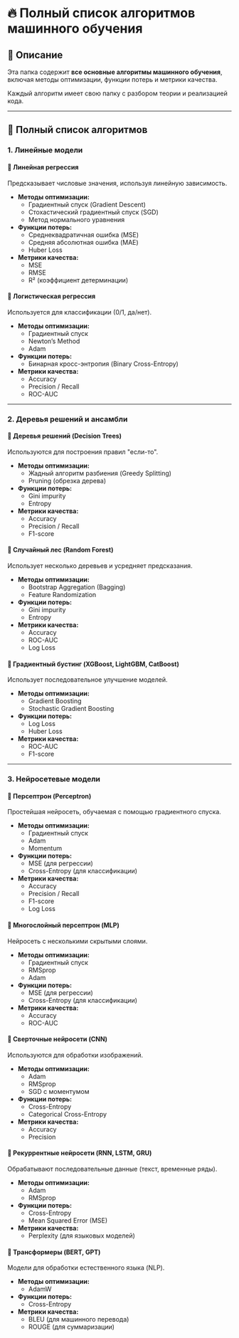 # 🔥 Полный список алгоритмов машинного обучения

## 📌 Описание
Эта папка содержит **все основные алгоритмы машинного обучения**, включая методы оптимизации, функции потерь и метрики качества. 

Каждый алгоритм имеет свою папку с разбором теории и реализацией кода.

---

## 📌 Полный список алгоритмов

### **1. Линейные модели**
#### 📌 Линейная регрессия
Предсказывает числовые значения, используя линейную зависимость.
- **Методы оптимизации:**
  - Градиентный спуск (Gradient Descent)
  - Стохастический градиентный спуск (SGD)
  - Метод нормального уравнения
- **Функции потерь:**
  - Среднеквадратичная ошибка (MSE)
  - Средняя абсолютная ошибка (MAE)
  - Huber Loss
- **Метрики качества:**
  - MSE
  - RMSE
  - R² (коэффициент детерминации)

#### 📌 Логистическая регрессия
Используется для классификации (0/1, да/нет).
- **Методы оптимизации:**
  - Градиентный спуск
  - Newton’s Method
  - Adam
- **Функции потерь:**
  - Бинарная кросс-энтропия (Binary Cross-Entropy)
- **Метрики качества:**
  - Accuracy
  - Precision / Recall
  - ROC-AUC

---

### **2. Деревья решений и ансамбли**
#### 📌 Деревья решений (Decision Trees)
Используются для построения правил "если-то".
- **Методы оптимизации:**
  - Жадный алгоритм разбиения (Greedy Splitting)
  - Pruning (обрезка дерева)
- **Функции потерь:**
  - Gini impurity
  - Entropy
- **Метрики качества:**
  - Accuracy
  - Precision / Recall
  - F1-score

#### 📌 Случайный лес (Random Forest)
Использует несколько деревьев и усредняет предсказания.
- **Методы оптимизации:**
  - Bootstrap Aggregation (Bagging)
  - Feature Randomization
- **Функции потерь:**
  - Gini impurity
  - Entropy
- **Метрики качества:**
  - Accuracy
  - ROC-AUC
  - Log Loss

#### 📌 Градиентный бустинг (XGBoost, LightGBM, CatBoost)
Использует последовательное улучшение моделей.
- **Методы оптимизации:**
  - Gradient Boosting
  - Stochastic Gradient Boosting
- **Функции потерь:**
  - Log Loss
  - Huber Loss
- **Метрики качества:**
  - ROC-AUC
  - F1-score

---

### **3. Нейросетевые модели**
#### 📌 Персептрон (Perceptron)
Простейшая нейросеть, обучаемая с помощью градиентного спуска.
- **Методы оптимизации:**
  - Градиентный спуск
  - Adam
  - Momentum
- **Функции потерь:**
  - MSE (для регрессии)
  - Cross-Entropy (для классификации)
- **Метрики качества:**
  - Accuracy
  - Precision / Recall
  - F1-score
  - Log Loss

#### 📌 Многослойный персептрон (MLP)
Нейросеть с несколькими скрытыми слоями.
- **Методы оптимизации:**
  - Градиентный спуск
  - RMSprop
  - Adam
- **Функции потерь:**
  - MSE (для регрессии)
  - Cross-Entropy (для классификации)
- **Метрики качества:**
  - Accuracy
  - ROC-AUC

#### 📌 Сверточные нейросети (CNN)
Используются для обработки изображений.
- **Методы оптимизации:**
  - Adam
  - RMSprop
  - SGD с моментумом
- **Функции потерь:**
  - Cross-Entropy
  - Categorical Cross-Entropy
- **Метрики качества:**
  - Accuracy
  - Precision

#### 📌 Рекуррентные нейросети (RNN, LSTM, GRU)
Обрабатывают последовательные данные (текст, временные ряды).
- **Методы оптимизации:**
  - Adam
  - RMSprop
- **Функции потерь:**
  - Cross-Entropy
  - Mean Squared Error (MSE)
- **Метрики качества:**
  - Perplexity (для языковых моделей)

#### 📌 Трансформеры (BERT, GPT)
Модели для обработки естественного языка (NLP).
- **Методы оптимизации:**
  - AdamW
- **Функции потерь:**
  - Cross-Entropy
- **Метрики качества:**
  - BLEU (для машинного перевода)
  - ROUGE (для суммаризации)